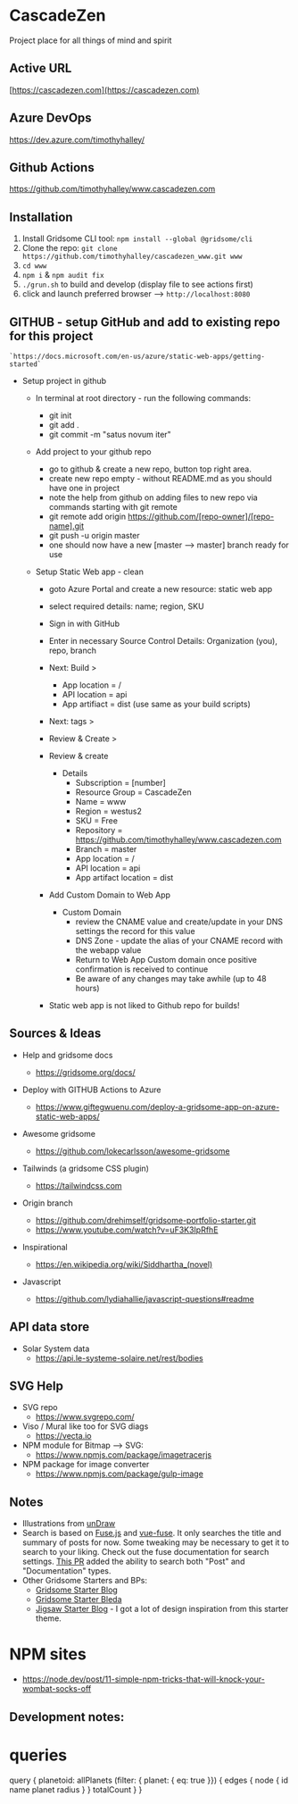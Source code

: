 # CascadeZen

Project place for all things of mind and spirit

## Active URL

[https://cascadezen.com](https://cascadezen.com)

## Azure DevOps
https://dev.azure.com/timothyhalley/

## Github Actions
https://github.com/timothyhalley/www.cascadezen.com

## Installation

1. Install Gridsome CLI tool: `npm install --global @gridsome/cli`
2. Clone the repo: `git clone https://github.com/timothyhalley/cascadezen_www.git www`
3. `cd www`
4. `npm i` & `npm audit fix`
5. `./grun.sh` to build and develop (display file to see actions first)
6. click and launch preferred browser --> `http://localhost:8080`

## GITHUB - setup GitHub and add to existing repo for this project
    `https://docs.microsoft.com/en-us/azure/static-web-apps/getting-started`

- Setup project in github
    - In terminal at root directory - run the following commands:
        - git init
        - git add .
        - git commit -m "satus novum iter"

    - Add project to your github repo
        - go to github & create a new repo, button top right area.
        - create new repo empty - without README.md as you should have one in project
        - note the help from github on adding files to new repo via commands starting with git remote
        - git remote add origin https://github.com/[repo-owner]/[repo-name].git
        - git push -u origin master
        - one should now have a new [master --> master] branch ready for use

    - Setup Static Web app - clean
        - goto Azure Portal and create a new resource: static web app
        - select required details: name; region, SKU
        - Sign in with GitHub
        - Enter in necessary Source Control Details: Organization (you), repo, branch
        - Next: Build >
            - App location = /
            - API location = api
            - App artifiact = dist (use same as your build scripts)
        - Next: tags >
        - Review & Create >
        - Review & create
            - Details
                - Subscription = [number]
                - Resource Group = CascadeZen
                - Name = www
                - Region = westus2
                - SKU = Free
                - Repository = https://github.com/timothyhalley/www.cascadezen.com
                - Branch = master
                - App location = /
                - API location = api
                - App artifact location = dist
        - Add Custom Domain to Web App
            - Custom Domain
                - review the CNAME value and create/update in your DNS settings the record for this value
                - DNS Zone - update the alias of your CNAME record with the webapp value
                - Return to Web App Custom domain once positive confirmation is received to continue
                - Be aware of any changes may take awhile (up to 48 hours)

        - Static web app is not liked to Github repo for builds!



## Sources & Ideas
- Help and gridsome docs
    - https://gridsome.org/docs/

- Deploy with GITHUB Actions to Azure
    - https://www.giftegwuenu.com/deploy-a-gridsome-app-on-azure-static-web-apps/

- Awesome gridsome
    - https://github.com/lokecarlsson/awesome-gridsome

- Tailwinds (a gridsome CSS plugin)
    - https://tailwindcss.com

- Origin branch
    - https://github.com/drehimself/gridsome-portfolio-starter.git
    - https://www.youtube.com/watch?v=uF3K3IpRfhE

- Inspirational
    - https://en.wikipedia.org/wiki/Siddhartha_(novel)

- Javascript
    - https://github.com/lydiahallie/javascript-questions#readme

## API data store
- Solar System data
    - https://api.le-systeme-solaire.net/rest/bodies


## SVG Help
- SVG repo
    - https://www.svgrepo.com/
- Viso / Mural like too for SVG diags
    - https://vecta.io
- NPM module for Bitmap --> SVG:
    - https://www.npmjs.com/package/imagetracerjs
- NPM package for image converter
    - https://www.npmjs.com/package/gulp-image


        
## Notes

 - Illustrations from [unDraw](https://undraw.co)
 - Search is based on [Fuse.js](https://fusejs.io) and [vue-fuse](https://github.com/shayneo/vue-fuse). It only searches the title and summary of posts for now. Some tweaking may be necessary to get it to search to your liking. Check out the fuse documentation for search settings. [This PR](https://github.com/drehimself/gridsome-portfolio-starter/pull/104) added the ability to search both "Post" and "Documentation" types.
 - Other Gridsome Starters and BPs:
    - [Gridsome Starter Blog](https://github.com/gridsome/gridsome-starter-blog)
    - [Gridsome Starter Bleda](https://github.com/cossssmin/gridsome-starter-bleda)
    - [Jigsaw Starter Blog](https://jigsaw.tighten.co/docs/starter-templates/) - I got a lot of design inspiration from this starter theme.

# NPM sites
- https://node.dev/post/11-simple-npm-tricks-that-will-knock-your-wombat-socks-off









## Development notes:

# queries
 query {
    planetoid: allPlanets (filter: { planet: { eq: true }}) {
      edges {
        node {
          id
          name
          planet
          radius
        }
      }
      totalCount
    }
  }

